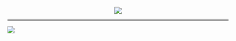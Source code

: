 <p align="center">
  <img src="https://img.shields.io/badge/Focus-CyberSecurity-ffffff?style=for-the-badge&logo=lock&logoColor=black"     />
</p>

---
 
<img src="https://github-readme-activity-graph.vercel.app/graph?username=anyocher&bg_color=white&color=ffffff&line=ffffff&point=ffffff&area=true&hide_border=true">
<!--
<p align="center">
  <img width="41%" src="https://github-readme-stats.vercel.app/api/top-langs/?username=anyocher&layout=compact&hide_border=true&title_color=ffffff&text_color=ffffff&bg_color=0d1117" />
</p>
<p align="center">
<img src="https://github-readme-stats.vercel.app/api?username=anyocher&show_icons=true&theme=github_dark&hide_border=true&title_color=ffffff&icon_color=ffffff&text_color=ffffff" />
</p>
<img src="https://img.shields.io/badge/Security-Ethical%20Hacker-4f1d82?style=for-the-badge&logo=shield&logoColor=white" />
--!>




